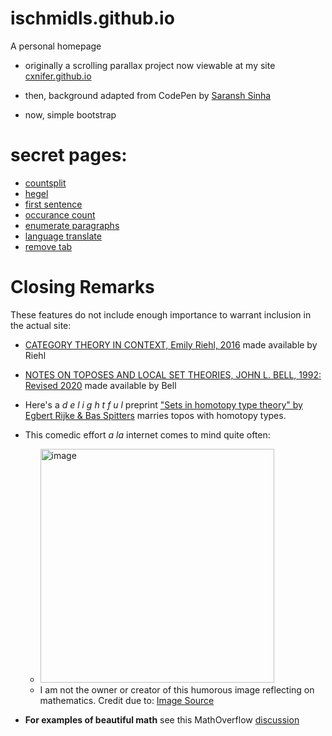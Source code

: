 # ischmidls.github.io
A personal homepage

- originally a scrolling parallax project now viewable at my site [cxnifer.github.io](cxnifer.github.io)

- then, background adapted from CodePen by [Saransh Sinha](linkedin.com/in/saranshsinha)

- now, simple bootstrap 

# secret pages:


- [countsplit](https://ischmidls.github.io/pages/countsplit/)
- [hegel](https://ischmidls.github.io/pages/hegel/)
- [first sentence](https://ischmidls.github.io/pages/first%20sentence/)
- [occurance count](https://ischmidls.github.io/pages/occurcount/)
- [enumerate paragraphs](https://ischmidls.github.io/pages/countlines/)
- [language translate](https://ischmidls.github.io/pages/translate/)
- [remove tab](https://ischmidls.github.io/pages/tabaway/)

# Closing Remarks

These features do not include enough importance to warrant inclusion in the actual site:

- [CATEGORY THEORY IN CONTEXT, Emily Riehl, 2016](https://math.jhu.edu/~eriehl/context.pdf) made available by Riehl

- [NOTES ON TOPOSES AND LOCAL SET THEORIES, JOHN L. BELL, 1992: Revised 2020](https://publish.uwo.ca/~jbell/topnotes.pdf) made available by Bell

 - Here's a  *d e l i g h t f u l*  preprint ["Sets in homotopy type theory" by Egbert Rijke & Bas Spitters](https://arxiv.org/abs/1305.3835) marries topos with homotopy types.


- This comedic effort *a la* internet comes to mind quite often:
  - <img width="374" alt="image" src="https://user-images.githubusercontent.com/50844075/235374417-8f6c1b78-f86d-48d7-a809-2b92fc30a912.png">
  - I am not the owner or creator of this humorous image reflecting on mathematics.
Credit due to: [Image Source](https://knowyourmeme.com/memes/stop-doing-math)

- **For examples of beautiful math** see this MathOverflow [discussion](https://mathoverflow.net/q/49151/502781)
